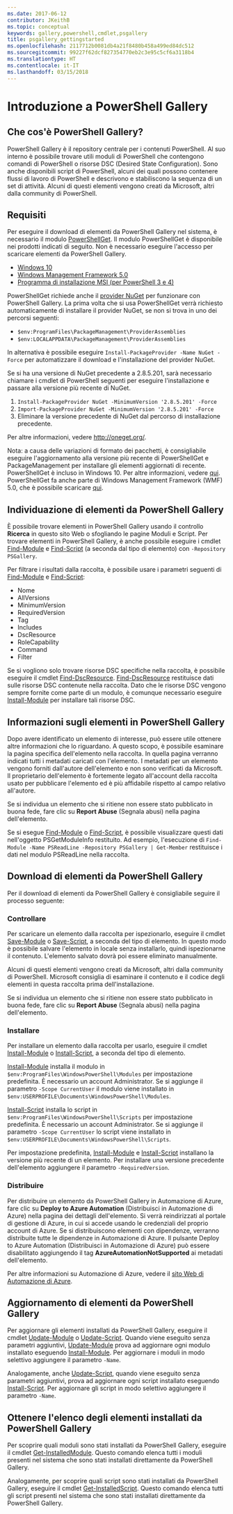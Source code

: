 ```yaml
---
ms.date: 2017-06-12
contributor: JKeithB
ms.topic: conceptual
keywords: gallery,powershell,cmdlet,psgallery
title: psgallery_gettingstarted
ms.openlocfilehash: 2117712b0081db4a21f8480b458a499ed84dc512
ms.sourcegitcommit: 99227f62dcf827354770eb2c3e95c5cf6a3118b4
ms.translationtype: HT
ms.contentlocale: it-IT
ms.lasthandoff: 03/15/2018
---
```

# <a name="get-started-with-the-powershell-gallery"></a>Introduzione a PowerShell Gallery

## <a name="what-is-the-powershell-gallery"></a>Che cos'è PowerShell Gallery?

PowerShell Gallery è il repository centrale per i contenuti PowerShell.
Al suo interno è possibile trovare utili moduli di PowerShell che contengono comandi di PowerShell o risorse DSC (Desired State Configuration). Sono anche disponibili script di PowerShell, alcuni dei quali possono contenere flussi di lavoro di PowerShell e descrivono e stabiliscono la sequenza di un set di attività.
Alcuni di questi elementi vengono creati da Microsoft, altri dalla community di PowerShell.

## <a name="requirements"></a>Requisiti

Per eseguire il download di elementi da PowerShell Gallery nel sistema, è necessario il modulo [PowerShellGet](http://go.microsoft.com/fwlink/?LinkID=760387&clcid=0x409). Il modulo PowerShellGet è disponibile nei prodotti indicati di seguito. Non è necessario eseguire l'accesso per scaricare elementi da PowerShell Gallery.

-   [Windows 10](http://go.microsoft.com/fwlink/?LinkID=624830&clcid=0x409)
-   [Windows Management Framework 5.0](http://go.microsoft.com/fwlink/?LinkId=398175)
-   [Programma di installazione MSI (per PowerShell 3 e 4)](http://go.microsoft.com/fwlink/?LinkID=746217&clcid=0x409)

PowerShellGet richiede anche il [provider NuGet](http://go.microsoft.com/fwlink/?LinkId=722208) per funzionare con PowerShell Gallery. La prima volta che si usa PowerShellGet verrà richiesto automaticamente di installare il provider NuGet, se non si trova in uno dei percorsi seguenti:

- `$env:ProgramFiles\PackageManagement\ProviderAssemblies`
- `$env:LOCALAPPDATA\PackageManagement\ProviderAssemblies`

In alternativa è possibile eseguire `Install-PackageProvider -Name NuGet -Force` per automatizzare il download e l'installazione del provider NuGet.

  
Se si ha una versione di NuGet precedente a 2.8.5.201, sarà necessario chiamare i cmdlet di PowerShell seguenti per eseguire l'installazione e passare alla versione più recente di NuGet.

1.  `Install-PackageProvider NuGet -MinimumVersion '2.8.5.201' -Force`
2.  `Import-PackageProvider NuGet -MinimumVersion '2.8.5.201' -Force`
3.  Eliminare la versione precedente di NuGet dal percorso di installazione precedente.

Per altre informazioni, vedere <http://oneget.org/>.

  
Nota: a causa delle variazioni di formato dei pacchetti, è consigliabile eseguire l'aggiornamento alla versione più recente di PowerShellGet e PackageManagement per installare gli elementi aggiornati di recente. PowerShellGet è incluso in Windows 10. Per altre informazioni, vedere [qui](http://go.microsoft.com/fwlink/?LinkID=624830&clcid=0x409).
PowerShellGet fa anche parte di Windows Management Framework (WMF) 5.0, che è possibile scaricare [qui](http://go.microsoft.com/fwlink/?LinkId=398175).

## <a name="discovering-items-from-the-powershell-gallery"></a>Individuazione di elementi da PowerShell Gallery

È possibile trovare elementi in PowerShell Gallery usando il controllo **Ricerca** in questo sito Web o sfogliando le pagine Moduli e Script. Per trovare elementi in PowerShell Gallery, è anche possibile eseguire i cmdlet [Find-Module](https://go.microsoft.com/fwlink/?LinkId=821658) e [Find-Script](https://go.microsoft.com/fwlink/?LinkId=822322) (a seconda dal tipo di elemento) con `-Repository PSGallery`.

Per filtrare i risultati dalla raccolta, è possibile usare i parametri seguenti di [Find-Module](https://go.microsoft.com/fwlink/?LinkId=821658) e [Find-Script](https://go.microsoft.com/fwlink/?LinkId=822322):

- Nome
- AllVersions
- MinimumVersion
- RequiredVersion
- Tag
- Includes
- DscResource
- RoleCapability
- Command
- Filter

Se si vogliono solo trovare risorse DSC specifiche nella raccolta, è possibile eseguire il cmdlet [Find-DscResource](https://go.microsoft.com/fwlink/?LinkId=517196).
[Find-DscResource](https://go.microsoft.com/fwlink/?LinkId=517196) restituisce dati sulle risorse DSC contenute nella raccolta. Dato che le risorse DSC vengono sempre fornite come parte di un modulo, è comunque necessario eseguire [Install-Module](https://go.microsoft.com/fwlink/?LinkId=821663) per installare tali risorse DSC.

## <a name="learning-about-items-in-the-powershell-gallery"></a>Informazioni sugli elementi in PowerShell Gallery

Dopo avere identificato un elemento di interesse, può essere utile ottenere altre informazioni che lo riguardano. A questo scopo, è possibile esaminare la pagina specifica dell'elemento nella raccolta. In quella pagina verranno indicati tutti i metadati caricati con l'elemento. I metadati per un elemento vengono forniti dall'autore dell'elemento e non sono verificati da Microsoft. Il proprietario dell'elemento è fortemente legato all'account della raccolta usato per pubblicare l'elemento ed è più affidabile rispetto al campo relativo all'autore.

Se si individua un elemento che si ritiene non essere stato pubblicato in buona fede, fare clic su **Report Abuse** (Segnala abusi) nella pagina dell'elemento.

Se si esegue [Find-Module](https://go.microsoft.com/fwlink/?LinkId=821658) o [Find-Script](https://go.microsoft.com/fwlink/?LinkId=822322), è possibile visualizzare questi dati nell'oggetto PSGetModuleInfo restituito.
Ad esempio, l'esecuzione di `Find-Module -Name PSReadLine -Repository PSGallery | Get-Member` restituisce i dati nel modulo PSReadLine nella raccolta.

## <a name="downloading-items-from-the-powershell-gallery"></a>Download di elementi da PowerShell Gallery

Per il download di elementi da PowerShell Gallery è consigliabile seguire il processo seguente:

### <a name="inspect"></a>Controllare

Per scaricare un elemento dalla raccolta per ispezionarlo, eseguire il cmdlet [Save-Module](https://go.microsoft.com/fwlink/?LinkId=821669) o [Save-Script](https://go.microsoft.com/fwlink/?LinkId=822334), a seconda del tipo di elemento. In questo modo è possibile salvare l'elemento in locale senza installarlo, quindi ispezionarne il contenuto. L'elemento salvato dovrà poi essere eliminato manualmente.

Alcuni di questi elementi vengono creati da Microsoft, altri dalla community di PowerShell. Microsoft consiglia di esaminare il contenuto e il codice degli elementi in questa raccolta prima dell'installazione.

Se si individua un elemento che si ritiene non essere stato pubblicato in buona fede, fare clic su **Report Abuse** (Segnala abusi) nella pagina dell'elemento.

### <a name="install"></a>Installare

Per installare un elemento dalla raccolta per usarlo, eseguire il cmdlet [Install-Module](https://go.microsoft.com/fwlink/?LinkId=821663) o [Install-Script](https://go.microsoft.com/fwlink/?LinkId=822327), a seconda del tipo di elemento.

[Install-Module](https://go.microsoft.com/fwlink/?LinkId=821663) installa il modulo in `$env:ProgramFiles\WindowsPowerShell\Modules` per impostazione predefinita. È necessario un account Administrator. Se si aggiunge il parametro `-Scope
CurrentUser` il modulo viene installato in `$env:USERPROFILE\Documents\WindowsPowerShell\Modules`.

[Install-Script](https://go.microsoft.com/fwlink/?LinkId=822327) installa lo script in `$env:ProgramFiles\WindowsPowerShell\Scripts` per impostazione predefinita. È necessario un account Administrator. Se si aggiunge il parametro `-Scope
CurrentUser` lo script viene installato in `$env:USERPROFILE\Documents\WindowsPowerShell\Scripts`.

Per impostazione predefinita, [Install-Module](https://go.microsoft.com/fwlink/?LinkId=821663) e [Install-Script](https://go.microsoft.com/fwlink/?LinkId=822327) installano la versione più recente di un elemento. Per installare una versione precedente dell'elemento aggiungere il parametro `-RequiredVersion`.

### <a name="deploy"></a>Distribuire

Per distribuire un elemento da PowerShell Gallery in Automazione di Azure, fare clic su **Deploy to Azure Automation** (Distribuisci in Automazione di Azure) nella pagina dei dettagli dell'elemento. Si verrà reindirizzati al portale di gestione di Azure, in cui si accede usando le credenziali del proprio account di Azure. Se si distribuiscono elementi con dipendenze, verranno distribuite tutte le dipendenze in Automazione di Azure. Il pulsante Deploy to Azure Automation (Distribuisci in Automazione di Azure) può essere disabilitato aggiungendo il tag **AzureAutomationNotSupported** ai metadati dell'elemento.

Per altre informazioni su Automazione di Azure, vedere il [sito Web di Automazione di Azure](http://azure.microsoft.com/services/automation/).

## <a name="updating-items-from-the-powershell-gallery"></a>Aggiornamento di elementi da PowerShell Gallery

Per aggiornare gli elementi installati da PowerShell Gallery, eseguire il cmdlet [Update-Module](https://go.microsoft.com/fwlink/?LinkID=398576) o [Update-Script](http://go.microsoft.com/fwlink/?LinkId=619787). Quando viene eseguito senza parametri aggiuntivi, [Update-Module](https://go.microsoft.com/fwlink/?LinkID=398576) prova ad aggiornare ogni modulo installato eseguendo [Install-Module](https://go.microsoft.com/fwlink/?LinkId=821663).
Per aggiornare i moduli in modo selettivo aggiungere il parametro `-Name`.

Analogamente, anche [Update-Script](http://go.microsoft.com/fwlink/?LinkId=619787), quando viene eseguito senza parametri aggiuntivi, prova ad aggiornare ogni script installato eseguendo [Install-Script](https://go.microsoft.com/fwlink/?LinkId=822327).
Per aggiornare gli script in modo selettivo aggiungere il parametro `-Name`.

## <a name="list-items-that-you-have-installed-from-the-powershell-gallery"></a>Ottenere l'elenco degli elementi installati da PowerShell Gallery

Per scoprire quali moduli sono stati installati da PowerShell Gallery, eseguire il cmdlet [Get-InstalledModule](https://go.microsoft.com/fwlink/?LinkId=526863). Questo comando elenca tutti i moduli presenti nel sistema che sono stati installati direttamente da PowerShell Gallery.

Analogamente, per scoprire quali script sono stati installati da PowerShell Gallery, eseguire il cmdlet [Get-InstalledScript](https://go.microsoft.com/fwlink/?LinkId=619790). Questo comando elenca tutti gli script presenti nel sistema che sono stati installati direttamente da PowerShell Gallery.

